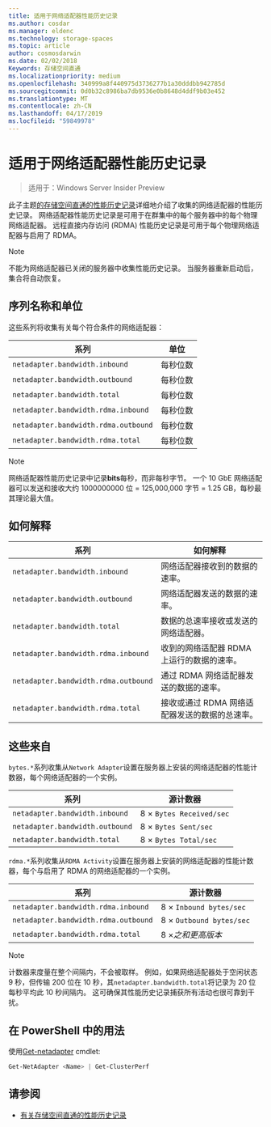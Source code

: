 ```yaml
---
title: 适用于网络适配器性能历史记录
ms.author: cosdar
ms.manager: eldenc
ms.technology: storage-spaces
ms.topic: article
author: cosmosdarwin
ms.date: 02/02/2018
Keywords: 存储空间直通
ms.localizationpriority: medium
ms.openlocfilehash: 340999a8f440975d3736277b1a30dddbb942785d
ms.sourcegitcommit: 0d0b32c8986ba7db9536e0b8648d4ddf9b03e452
ms.translationtype: MT
ms.contentlocale: zh-CN
ms.lasthandoff: 04/17/2019
ms.locfileid: "59849978"
---
```

# <a name="performance-history-for-network-adapters"></a>适用于网络适配器性能历史记录

> 适用于：Windows Server Insider Preview

此子主题[的存储空间直通的性能历史记录](performance-history.md)详细地介绍了收集的网络适配器的性能历史记录。 网络适配器性能历史记录是可用于在群集中的每个服务器中的每个物理网络适配器。 远程直接内存访问 (RDMA) 性能历史记录是可用于每个物理网络适配器与启用了 RDMA。

   > [!NOTE]
   > 不能为网络适配器已关闭的服务器中收集性能历史记录。 当服务器重新启动后，集合将自动恢复。

## <a name="series-names-and-units"></a>序列名称和单位

这些系列将收集有关每个符合条件的网络适配器：

| 系列                               | 单位            |
|--------------------------------------|-----------------|
| `netadapter.bandwidth.inbound`       | 每秒位数 |
| `netadapter.bandwidth.outbound`      | 每秒位数 |
| `netadapter.bandwidth.total`         | 每秒位数 |
| `netadapter.bandwidth.rdma.inbound`  | 每秒位数 |
| `netadapter.bandwidth.rdma.outbound` | 每秒位数 |
| `netadapter.bandwidth.rdma.total`    | 每秒位数 |

   > [!NOTE]
   > 网络适配器性能历史记录中记录**bits**每秒，而非每秒字节。 一个 10 GbE 网络适配器可以发送和接收大约 1000000000 位 = 125,000,000 字节 = 1.25 GB，每秒最其理论最大值。

## <a name="how-to-interpret"></a>如何解释

| 系列                               | 如何解释                                                      |
|--------------------------------------|-----------------------------------------------------------------------|
| `netadapter.bandwidth.inbound`       | 网络适配器接收到的数据的速率。                         |
| `netadapter.bandwidth.outbound`      | 网络适配器发送的数据的速率。                             |
| `netadapter.bandwidth.total`         | 数据的总速率接收或发送的网络适配器。           |
| `netadapter.bandwidth.rdma.inbound`  | 收到的网络适配器 RDMA 上运行的数据的速率。               |
| `netadapter.bandwidth.rdma.outbound` | 通过 RDMA 网络适配器发送的数据的速率。                   |
| `netadapter.bandwidth.rdma.total`    | 接收或通过 RDMA 网络适配器发送的数据的总速率。 |

## <a name="where-they-come-from"></a>这些来自

`bytes.*`系列收集从`Network Adapter`设置在服务器上安装的网络适配器的性能计数器，每个网络适配器的一个实例。

| 系列                           | 源计数器           |
|----------------------------------|--------------------------|
| `netadapter.bandwidth.inbound`   | 8 × `Bytes Received/sec` |
| `netadapter.bandwidth.outbound`  | 8 × `Bytes Sent/sec`     |
| `netadapter.bandwidth.total`     | 8 × `Bytes Total/sec`    |

`rdma.*`系列收集从`RDMA Activity`设置在服务器上安装的网络适配器的性能计数器，每个与启用了 RDMA 的网络适配器的一个实例。

| 系列                               | 源计数器           |
|--------------------------------------|--------------------------|
| `netadapter.bandwidth.rdma.inbound`  | 8 × `Inbound bytes/sec`  |
| `netadapter.bandwidth.rdma.outbound` | 8 × `Outbound bytes/sec` |
| `netadapter.bandwidth.rdma.total`    | 8 ×*之和更高版本*   |

   > [!NOTE]
   > 计数器来度量在整个间隔内，不会被取样。 例如，如果网络适配器处于空闲状态 9 秒，但传输 200 位在 10 秒，其`netadapter.bandwidth.total`将记录为 20 位每秒平均此 10 秒间隔内。 这可确保其性能历史记录捕获所有活动也很可靠到干扰。

## <a name="usage-in-powershell"></a>在 PowerShell 中的用法

使用[Get-netadapter](https://docs.microsoft.com/powershell/module/netadapter/get-netadapter) cmdlet:

```PowerShell
Get-NetAdapter <Name> | Get-ClusterPerf
```

## <a name="see-also"></a>请参阅

- [有关存储空间直通的性能历史记录](performance-history.md)
